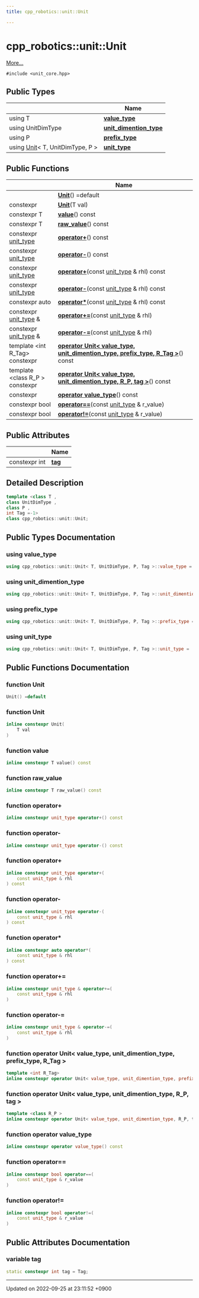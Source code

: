 ```yaml
---
title: cpp_robotics::unit::Unit

---
```


# cpp_robotics::unit::Unit



 [More...](#detailed-description)


`#include <unit_core.hpp>`

## Public Types

|                | Name           |
| -------------- | -------------- |
| using T | **[value_type](/cpp_robotics_core/doxybook/Classes/classcpp__robotics_1_1unit_1_1Unit/#using-value-type)**  |
| using UnitDimType | **[unit_dimention_type](/cpp_robotics_core/doxybook/Classes/classcpp__robotics_1_1unit_1_1Unit/#using-unit-dimention-type)**  |
| using P | **[prefix_type](/cpp_robotics_core/doxybook/Classes/classcpp__robotics_1_1unit_1_1Unit/#using-prefix-type)**  |
| using [Unit](/cpp_robotics_core/doxybook/Classes/classcpp__robotics_1_1unit_1_1Unit/)< T, UnitDimType, P > | **[unit_type](/cpp_robotics_core/doxybook/Classes/classcpp__robotics_1_1unit_1_1Unit/#using-unit-type)**  |

## Public Functions

|                | Name           |
| -------------- | -------------- |
| | **[Unit](/cpp_robotics_core/doxybook/Classes/classcpp__robotics_1_1unit_1_1Unit/#function-unit)**() =default |
| constexpr | **[Unit](/cpp_robotics_core/doxybook/Classes/classcpp__robotics_1_1unit_1_1Unit/#function-unit)**(T val) |
| constexpr T | **[value](/cpp_robotics_core/doxybook/Classes/classcpp__robotics_1_1unit_1_1Unit/#function-value)**() const |
| constexpr T | **[raw_value](/cpp_robotics_core/doxybook/Classes/classcpp__robotics_1_1unit_1_1Unit/#function-raw-value)**() const |
| constexpr [unit_type](/cpp_robotics_core/doxybook/Classes/classcpp__robotics_1_1unit_1_1Unit/#using-unit-type) | **[operator+](/cpp_robotics_core/doxybook/Classes/classcpp__robotics_1_1unit_1_1Unit/#function-operator+)**() const |
| constexpr [unit_type](/cpp_robotics_core/doxybook/Classes/classcpp__robotics_1_1unit_1_1Unit/#using-unit-type) | **[operator-](/cpp_robotics_core/doxybook/Classes/classcpp__robotics_1_1unit_1_1Unit/#function-operator-)**() const |
| constexpr [unit_type](/cpp_robotics_core/doxybook/Classes/classcpp__robotics_1_1unit_1_1Unit/#using-unit-type) | **[operator+](/cpp_robotics_core/doxybook/Classes/classcpp__robotics_1_1unit_1_1Unit/#function-operator+)**(const [unit_type](/cpp_robotics_core/doxybook/Classes/classcpp__robotics_1_1unit_1_1Unit/#using-unit-type) & rhl) const |
| constexpr [unit_type](/cpp_robotics_core/doxybook/Classes/classcpp__robotics_1_1unit_1_1Unit/#using-unit-type) | **[operator-](/cpp_robotics_core/doxybook/Classes/classcpp__robotics_1_1unit_1_1Unit/#function-operator-)**(const [unit_type](/cpp_robotics_core/doxybook/Classes/classcpp__robotics_1_1unit_1_1Unit/#using-unit-type) & rhl) const |
| constexpr auto | **[operator*](/cpp_robotics_core/doxybook/Classes/classcpp__robotics_1_1unit_1_1Unit/#function-operator*)**(const [unit_type](/cpp_robotics_core/doxybook/Classes/classcpp__robotics_1_1unit_1_1Unit/#using-unit-type) & rhl) const |
| constexpr [unit_type](/cpp_robotics_core/doxybook/Classes/classcpp__robotics_1_1unit_1_1Unit/#using-unit-type) & | **[operator+=](/cpp_robotics_core/doxybook/Classes/classcpp__robotics_1_1unit_1_1Unit/#function-operator+=)**(const [unit_type](/cpp_robotics_core/doxybook/Classes/classcpp__robotics_1_1unit_1_1Unit/#using-unit-type) & rhl) |
| constexpr [unit_type](/cpp_robotics_core/doxybook/Classes/classcpp__robotics_1_1unit_1_1Unit/#using-unit-type) & | **[operator-=](/cpp_robotics_core/doxybook/Classes/classcpp__robotics_1_1unit_1_1Unit/#function-operator-=)**(const [unit_type](/cpp_robotics_core/doxybook/Classes/classcpp__robotics_1_1unit_1_1Unit/#using-unit-type) & rhl) |
| template <int R_Tag\> <br>constexpr | **[operator Unit< value_type, unit_dimention_type, prefix_type, R_Tag >](/cpp_robotics_core/doxybook/Classes/classcpp__robotics_1_1unit_1_1Unit/#function-operator-unit<-value-type,-unit-dimention-type,-prefix-type,-r-tag->)**() const |
| template <class R_P \> <br>constexpr | **[operator Unit< value_type, unit_dimention_type, R_P, tag >](/cpp_robotics_core/doxybook/Classes/classcpp__robotics_1_1unit_1_1Unit/#function-operator-unit<-value-type,-unit-dimention-type,-r-p,-tag->)**() const |
| constexpr | **[operator value_type](/cpp_robotics_core/doxybook/Classes/classcpp__robotics_1_1unit_1_1Unit/#function-operator-value-type)**() const |
| constexpr bool | **[operator==](/cpp_robotics_core/doxybook/Classes/classcpp__robotics_1_1unit_1_1Unit/#function-operator==)**(const [unit_type](/cpp_robotics_core/doxybook/Classes/classcpp__robotics_1_1unit_1_1Unit/#using-unit-type) & r_value) |
| constexpr bool | **[operator!=](/cpp_robotics_core/doxybook/Classes/classcpp__robotics_1_1unit_1_1Unit/#function-operator!=)**(const [unit_type](/cpp_robotics_core/doxybook/Classes/classcpp__robotics_1_1unit_1_1Unit/#using-unit-type) & r_value) |

## Public Attributes

|                | Name           |
| -------------- | -------------- |
| constexpr int | **[tag](/cpp_robotics_core/doxybook/Classes/classcpp__robotics_1_1unit_1_1Unit/#variable-tag)**  |

## Detailed Description

```cpp
template <class T ,
class UnitDimType ,
class P ,
int Tag =-1>
class cpp_robotics::unit::Unit;
```

## Public Types Documentation

### using value_type

```cpp
using cpp_robotics::unit::Unit< T, UnitDimType, P, Tag >::value_type =  T;
```


### using unit_dimention_type

```cpp
using cpp_robotics::unit::Unit< T, UnitDimType, P, Tag >::unit_dimention_type =  UnitDimType;
```


### using prefix_type

```cpp
using cpp_robotics::unit::Unit< T, UnitDimType, P, Tag >::prefix_type =  P;
```


### using unit_type

```cpp
using cpp_robotics::unit::Unit< T, UnitDimType, P, Tag >::unit_type =  Unit<T, UnitDimType, P>;
```


## Public Functions Documentation

### function Unit

```cpp
Unit() =default
```


### function Unit

```cpp
inline constexpr Unit(
    T val
)
```


### function value

```cpp
inline constexpr T value() const
```


### function raw_value

```cpp
inline constexpr T raw_value() const
```


### function operator+

```cpp
inline constexpr unit_type operator+() const
```


### function operator-

```cpp
inline constexpr unit_type operator-() const
```


### function operator+

```cpp
inline constexpr unit_type operator+(
    const unit_type & rhl
) const
```


### function operator-

```cpp
inline constexpr unit_type operator-(
    const unit_type & rhl
) const
```


### function operator*

```cpp
inline constexpr auto operator*(
    const unit_type & rhl
) const
```


### function operator+=

```cpp
inline constexpr unit_type & operator+=(
    const unit_type & rhl
)
```


### function operator-=

```cpp
inline constexpr unit_type & operator-=(
    const unit_type & rhl
)
```


### function operator Unit< value_type, unit_dimention_type, prefix_type, R_Tag >

```cpp
template <int R_Tag>
inline constexpr operator Unit< value_type, unit_dimention_type, prefix_type, R_Tag >() const
```


### function operator Unit< value_type, unit_dimention_type, R_P, tag >

```cpp
template <class R_P >
inline constexpr operator Unit< value_type, unit_dimention_type, R_P, tag >() const
```


### function operator value_type

```cpp
inline constexpr operator value_type() const
```


### function operator==

```cpp
inline constexpr bool operator==(
    const unit_type & r_value
)
```


### function operator!=

```cpp
inline constexpr bool operator!=(
    const unit_type & r_value
)
```


## Public Attributes Documentation

### variable tag

```cpp
static constexpr int tag = Tag;
```


-------------------------------

Updated on 2022-09-25 at 23:11:52 +0900